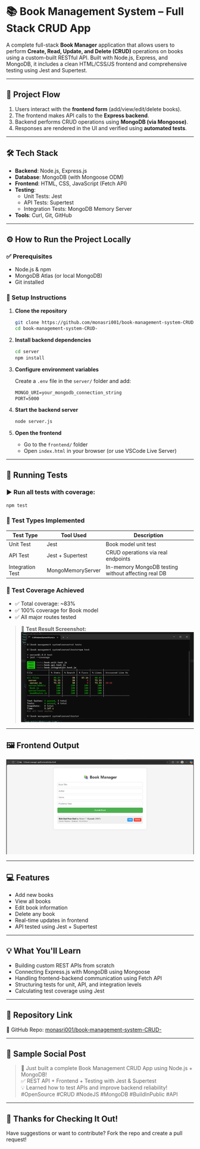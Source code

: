 
# 📚 Book Management System – Full Stack CRUD App

A complete full-stack **Book Manager** application that allows users to perform **Create, Read, Update, and Delete (CRUD)** operations on books using a custom-built RESTful API. Built with Node.js, Express, and MongoDB, it includes a clean HTML/CSS/JS frontend and comprehensive testing using Jest and Supertest.

---

## 🚀 Project Flow

1. Users interact with the **frontend form** (add/view/edit/delete books).
2. The frontend makes API calls to the **Express backend**.
3. Backend performs CRUD operations using **MongoDB (via Mongoose)**.
4. Responses are rendered in the UI and verified using **automated tests**.

---

## 🛠️ Tech Stack

- **Backend**: Node.js, Express.js
- **Database**: MongoDB (with Mongoose ODM)
- **Frontend**: HTML, CSS, JavaScript (Fetch API)
- **Testing**:
  - Unit Tests: Jest
  - API Tests: Supertest
  - Integration Tests: MongoDB Memory Server
- **Tools**: Curl, Git, GitHub

---

## ⚙️ How to Run the Project Locally

### ✅ Prerequisites

- Node.js & npm
- MongoDB Atlas (or local MongoDB)
- Git installed

### 🔧 Setup Instructions

1. **Clone the repository**
   ```bash
   git clone https://github.com/monasri001/book-management-system-CRUD-.git
   cd book-management-system-CRUD-
   ```

2. **Install backend dependencies**
   ```bash
   cd server
   npm install
   ```

3. **Configure environment variables**

   Create a `.env` file in the `server/` folder and add:
   ```env
   MONGO_URI=your_mongodb_connection_string
   PORT=5000
   ```

4. **Start the backend server**
   ```bash
   node server.js
   ```

5. **Open the frontend**

   - Go to the `frontend/` folder
   - Open `index.html` in your browser (or use VSCode Live Server)

---

## 🧪 Running Tests

### ▶️ Run all tests with coverage:
```bash
npm test
```

### 🔬 Test Types Implemented

| Test Type       | Tool Used           | Description                                  |
|------------------|---------------------|----------------------------------------------|
| Unit Test        | Jest                | Book model unit test                         |
| API Test         | Jest + Supertest    | CRUD operations via real endpoints           |
| Integration Test | MongoMemoryServer   | In-memory MongoDB testing without affecting real DB |

### 🧾 Test Coverage Achieved

- ✅ Total coverage: ~83%
- ✅ 100% coverage for Book model
- ✅ All major routes tested

> 📸 **Test Result Screenshot:**
![Test Output](https://github.com/monasri001/book-management-system-CRUD-/blob/main/assets/testing%20output.png)

---

## 🖼️ Frontend Output

![Frontend UI](https://github.com/monasri001/book-management-system-CRUD-/blob/main/assets/frontend%20output.png)

---

## 💻 Features

- Add new books
- View all books
- Edit book information
- Delete any book
- Real-time updates in frontend
- API tested using Jest + Supertest

---

## 💡 What You'll Learn

- Building custom REST APIs from scratch
- Connecting Express.js with MongoDB using Mongoose
- Handling frontend-backend communication using Fetch API
- Structuring tests for unit, API, and integration levels
- Calculating test coverage using Jest

---

## 🔗 Repository Link

📂 GitHub Repo: [monasri001/book-management-system-CRUD-](https://github.com/monasri001/book-management-system-CRUD-)

---

## 🧵 Sample Social Post

> 🚀 Just built a complete Book Management CRUD App using Node.js + MongoDB!  
> ✅ REST API + Frontend + Testing with Jest & Supertest  
> 💡 Learned how to test APIs and improve backend reliability!  
> #OpenSource #CRUD #NodeJS #MongoDB #BuildInPublic #API

---

## 🙌 Thanks for Checking It Out!

Have suggestions or want to contribute? Fork the repo and create a pull request!
